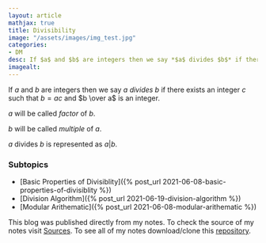 ```yaml
---
layout: article
mathjax: true
title: Divisibility
image: "/assets/images/img_test.jpg"
categories:
- DM
desc: If $a$ and $b$ are integers then we say *$a$ divides $b$* if there exists an integer $c$ such that $b=ac$ and $b \over a$ is an integer. 
imagealt: 
---
```


If $a$ and $b$ are integers then we say *$a$ divides $b$* if there exists an integer $c$ such that $b=ac$ and $b \over a$ is an integer.


































































































































































































































































































































































$a$ will be called *factor* of $b$.

































































































































































































































































































































































$b$ will be called *multiple* of $a$.


































































































































































































































































































































































$a$ divides $b$ is represented as $a | b$.


































































































































































































































































































































































### Subtopics
- [Basic Properties of Divisiblity]({% post_url 2021-06-08-basic-properties-of-divisiblity %})
- [Division Algorithm]({% post_url 2021-06-19-division-algorithm %})
- [Modular Arithematic]({% post_url 2021-06-08-modular-arithematic %})

This blog was published directly from my notes.
To check the source of my notes visit [Sources](sources.html).
To see all of my notes download/clone this [repository](https://github.com/bovem/CS).